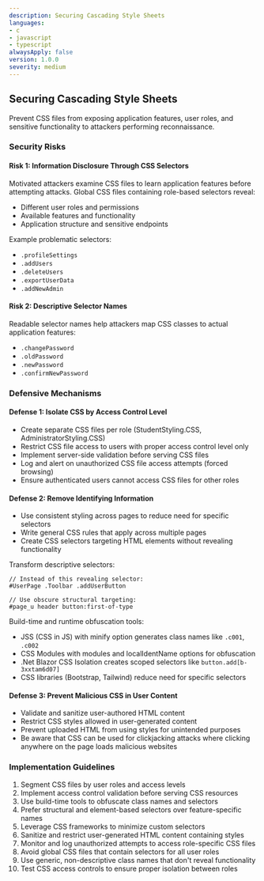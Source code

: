 ```yaml
---
description: Securing Cascading Style Sheets
languages:
- c
- javascript
- typescript
alwaysApply: false
version: 1.0.0
severity: medium
---
```


## Securing Cascading Style Sheets

Prevent CSS files from exposing application features, user roles, and sensitive functionality to attackers performing reconnaissance.

### Security Risks

#### Risk 1: Information Disclosure Through CSS Selectors
Motivated attackers examine CSS files to learn application features before attempting attacks. Global CSS files containing role-based selectors reveal:
- Different user roles and permissions
- Available features and functionality
- Application structure and sensitive endpoints

Example problematic selectors:
- `.profileSettings`
- `.addUsers`
- `.deleteUsers` 
- `.exportUserData`
- `.addNewAdmin`

#### Risk 2: Descriptive Selector Names
Readable selector names help attackers map CSS classes to actual application features:
- `.changePassword`
- `.oldPassword`
- `.newPassword`
- `.confirmNewPassword`

### Defensive Mechanisms

#### Defense 1: Isolate CSS by Access Control Level
- Create separate CSS files per role (StudentStyling.CSS, AdministratorStyling.CSS)
- Restrict CSS file access to users with proper access control level only
- Implement server-side validation before serving CSS files
- Log and alert on unauthorized CSS file access attempts (forced browsing)
- Ensure authenticated users cannot access CSS files for other roles

#### Defense 2: Remove Identifying Information
- Use consistent styling across pages to reduce need for specific selectors
- Write general CSS rules that apply across multiple pages
- Create CSS selectors targeting HTML elements without revealing functionality

Transform descriptive selectors:
```
// Instead of this revealing selector:
#UserPage .Toolbar .addUserButton

// Use obscure structural targeting:
#page_u header button:first-of-type
```

Build-time and runtime obfuscation tools:
- JSS (CSS in JS) with minify option generates class names like `.c001`, `.c002`
- CSS Modules with modules and localIdentName options for obfuscation
- .Net Blazor CSS Isolation creates scoped selectors like `button.add[b-3xxtam6d07]`
- CSS libraries (Bootstrap, Tailwind) reduce need for specific selectors

#### Defense 3: Prevent Malicious CSS in User Content
- Validate and sanitize user-authored HTML content
- Restrict CSS styles allowed in user-generated content
- Prevent uploaded HTML from using styles for unintended purposes
- Be aware that CSS can be used for clickjacking attacks where clicking anywhere on the page loads malicious websites

### Implementation Guidelines

1. Segment CSS files by user roles and access levels
2. Implement access control validation before serving CSS resources
3. Use build-time tools to obfuscate class names and selectors
4. Prefer structural and element-based selectors over feature-specific names
5. Leverage CSS frameworks to minimize custom selectors
6. Sanitize and restrict user-generated HTML content containing styles
7. Monitor and log unauthorized attempts to access role-specific CSS files
8. Avoid global CSS files that contain selectors for all user roles
9. Use generic, non-descriptive class names that don't reveal functionality
10. Test CSS access controls to ensure proper isolation between roles